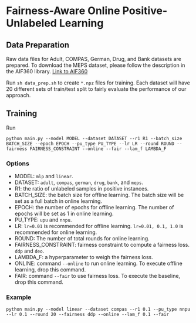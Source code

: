 # Fairness-Aware Online Positive-Unlabeled Learning

## Data Preparation
Raw data files for Adult, COMPAS, German, Drug, and Bank datasets are prepared. To download the MEPS dataset, please follow the description in the AIF360 library. [Link to AIF360](https://github.com/Trusted-AI/AIF360/tree/502ff47a519582a653417e0957668eb5264bedcd/aif360/data/raw/meps)

Run ```sh data_prep.sh``` to create ```*.npz``` files for training. Each dataset will have 20 different sets of train/test split to fairly evaluate the performance of our approach.

## Training

Run 
```
python main.py --model MODEL --dataset DATASET --r1 R1 --batch_size BATCH_SIZE --epoch EPOCH --pu_type PU_TYPE --lr LR --round ROUND --fairness FAIRNESS_CONSTRAINT --online --fair --lam_f LAMBDA_F
```

### Options
- MODEL: ```mlp``` and ```linear```.
- DATASET: ```adult```, ```compas```, ```german```, ```drug```, ```bank```, and ```meps```.
- R1: the ratio of unlabeled samples in positive instances.
- BATCH_SIZE: the batch size for offline learning. The batch size will be set as a full batch in online learning.
- EPOCH: the number of epochs for offline learning. The number of epochs will be set as 1 in online learning.
- PU_TYPE: ```upu``` and ```nnpu```.
- LR: ```lr=0.01``` is recommended for offline learning. ```lr=0.01, 0.1, 1.0``` is recommended for online learning.
- ROUND: The number of total rounds for online learning.
- FAIRNESS_CONSTRAINT: fairness constraint to compute a fairness loss. ```ddp``` and ```deo```.
- LAMBDA_F: a hyperparameter to weigh the fairness loss.
- ONLINE: command ```--online``` to run online learning. To execute offline learning, drop this command.
- FAIR: command ```--fair``` to use fairness loss. To execute the baseline, drop this command.

### Example
```
python main.py --model linear --dataset compas --r1 0.1 --pu_type nnpu --lr 0.1 --round 20 --fairness ddp --online --lam_f 0.1 --fair
```
